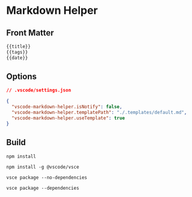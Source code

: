 # Markdown Helper

## Front Matter

```txt
{{title}}
{{tags}}
{{date}}
```

## Options

```json
// .vscode/settings.json

{
  "vscode-markdown-helper.isNotify": false,
  "vscode-markdown-helper.templatePath": "./.templates/default.md",
  "vscode-markdown-helper.useTemplate": true
}
```

## Build

```shell
npm install

npm install -g @vscode/vsce

vsce package --no-dependencies

vsce package --dependencies
```

